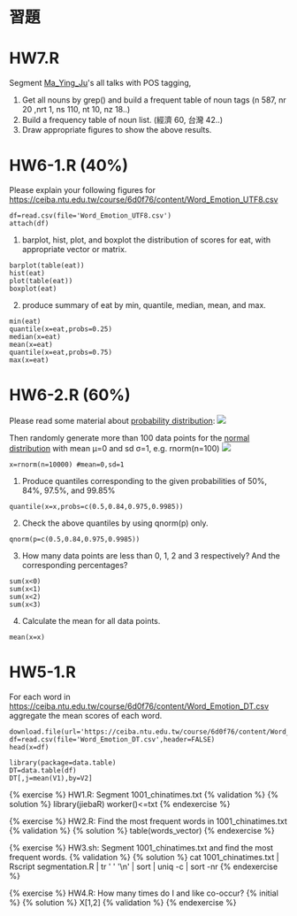 # 習題

# HW7.R
Segment [Ma_Ying_Ju](http://dropbox.com/sh/pbbsla84bq6o678/AACtO1WjaMIxVh97eyWO81yNa)'s all talks with POS tagging,

1. Get all nouns by grep() and build a frequent table of noun tags (n 587, nr 20 ,nrt 1, ns 110, nt 10, nz 18..) 
2. Build a frequency table of noun list. (經濟 60, 台灣 42..)
3. Draw appropriate figures to show the above results.

# HW6-1.R (40%)
Please explain your following figures for https://ceiba.ntu.edu.tw/course/6d0f76/content/Word_Emotion_UTF8.csv
```{r}
df=read.csv(file='Word_Emotion_UTF8.csv')
attach(df)
```
1. barplot, hist, plot, and boxplot the distribution of scores for eat, with appropriate vector or matrix.
```{r}
barplot(table(eat))
hist(eat)
plot(table(eat))
boxplot(eat)
```
2. produce summary of eat by min, quantile, median, mean, and max.
```{r}
min(eat)
quantile(x=eat,probs=0.25)
median(x=eat)
mean(x=eat)
quantile(x=eat,probs=0.75)
max(x=eat)
```

# HW6-2.R (60%)
Please read some material about [probability distribution](http://books.google.com.tw/books?id=UvWkIg5E4foC):
![](http://upload.wikimedia.org/wikipedia/commons/thumb/1/12/Dice_Distribution_%28bar%29.svg/320px-Dice_Distribution_%28bar%29.svg.png)

Then randomly generate more than 100 data points for the [normal distribution](http://en.wikipedia.org/wiki/Normal_distribution) with mean μ=0 and sd σ=1, e.g. rnorm(n=100)
![](http://upload.wikimedia.org/wikipedia/commons/a/a9/Empirical_Rule.PNG)
```{r}
x=rnorm(n=10000) #mean=0,sd=1
```
1. Produce quantiles corresponding to the given probabilities of 50%, 84%, 97.5%, and 99.85%
```{r}
quantile(x=x,probs=c(0.5,0.84,0.975,0.9985))
```
2. Check the above quantiles by using qnorm(p) only.
```{r}
qnorm(p=c(0.5,0.84,0.975,0.9985))
```
3. How many data points are less than 0, 1, 2 and 3 respectively? And the corresponding percentages?
```{r}
sum(x<0)
sum(x<1)
sum(x<2)
sum(x<3)
```
4. Calculate the mean for all data points.
```{r}
mean(x=x)
```

# HW5-1.R
For each word in https://ceiba.ntu.edu.tw/course/6d0f76/content/Word_Emotion_DT.csv
aggregate the mean scores of each word.
```{r}
download.file(url='https://ceiba.ntu.edu.tw/course/6d0f76/content/Word_Emotion_DT.csv',destfile='Word_Emotion_DT.csv',method='wget')
df=read.csv(file='Word_Emotion_DT.csv',header=FALSE)
head(x=df)

library(package=data.table)
DT=data.table(df)
DT[,j=mean(V1),by=V2]
```

{% exercise %}
HW1.R: Segment 1001_chinatimes.txt
{% validation %}
{% solution %}
library(jiebaR)
worker()<=txt
{% endexercise %}

{% exercise %}
HW2.R: Find the most frequent words in 1001_chinatimes.txt
{% validation %}
{% solution %}
table(words_vector)
{% endexercise %}

{% exercise %}
HW3.sh: Segment 1001_chinatimes.txt and find the most frequent words.
{% validation %}
{% solution %}
cat 1001_chinatimes.txt | Rscript segmentation.R | tr ' ' '\n' | sort | uniq -c | sort -nr
{% endexercise %}

{% exercise %}
HW4.R: How many times do I and like co-occur?
{% initial %}
{% solution %}
X[1,2]
{% validation %}
{% endexercise %}
